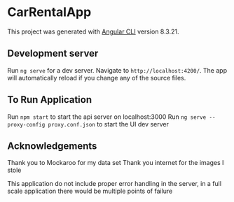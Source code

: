 # CarRentalApp

This project was generated with [Angular CLI](https://github.com/angular/angular-cli) version 8.3.21.

## Development server

Run `ng serve` for a dev server. Navigate to `http://localhost:4200/`. The app will automatically reload if you change any of the source files.

## To Run Application

Run `npm start` to start the api server on localhost:3000
Run `ng serve --proxy-config proxy.conf.json` to start the UI dev server

## Acknowledgements

Thank you to Mockaroo for my data set
Thank you internet for the images I stole

This application do not include proper error handling in the server, in a full scale application there would be multiple points of failure
